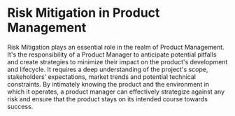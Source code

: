 # Risk Mitigation in Product Management

Risk Mitigation plays an essential role in the realm of Product Management. It's the responsibility of a Product Manager to anticipate potential pitfalls and create strategies to minimize their impact on the product's development and lifecycle. It requires a deep understanding of the project's scope, stakeholders' expectations, market trends and potential technical constraints. By intimately knowing the product and the environment in which it operates, a product manager can effectively strategize against any risk and ensure that the product stays on its intended course towards success.